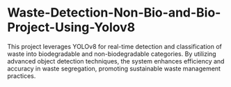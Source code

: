 # Waste-Detection-Non-Bio-and-Bio-Project-Using-Yolov8
This project leverages YOLOv8 for real-time detection and classification of waste into biodegradable and non-biodegradable categories. By utilizing advanced object detection techniques, the system enhances efficiency and accuracy in waste segregation, promoting sustainable waste management practices.
